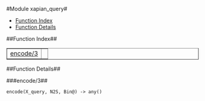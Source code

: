 

#Module xapian_query#
* [Function Index](#index)
* [Function Details](#functions)




<a name="index"></a>

##Function Index##


<table width="100%" border="1" cellspacing="0" cellpadding="2" summary="function index"><tr><td valign="top"><a href="#encode-3">encode/3</a></td><td></td></tr></table>


<a name="functions"></a>

##Function Details##

<a name="encode-3"></a>

###encode/3##




`encode(X_query, N2S, Bin@) -> any()`

